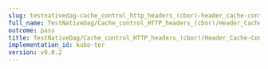 ```yaml
---
slug: testnativedag-cache_control_http_headers_(cbor)-header_cache-control
full_name: TestNativeDag/Cache_control_HTTP_headers_(cbor)/Header_Cache-Control
outcome: pass
title: TestNativeDag/Cache_control_HTTP_headers_(cbor)/Header_Cache-Control
implementation_id: kubo-ter
version: v0.0.2
---
```


